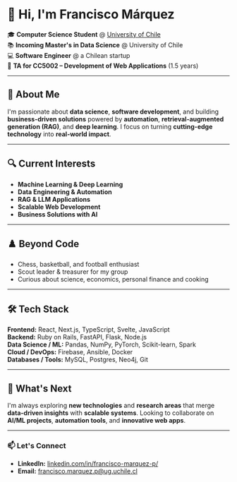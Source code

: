 # 👋 Hi, I'm Francisco Márquez  

🎓 **Computer Science Student** @ [University of Chile](https://www.uchile.cl)  
📚 **Incoming Master's in Data Science** @ University of Chile  
💻 **Software Engineer** @ a Chilean startup  
📢 **TA for CC5002 – Development of Web Applications** (1.5 years)  

---

## 🚀 About Me  
I'm passionate about **data science**, **software development**, and building **business-driven solutions** powered by **automation**, **retrieval-augmented generation (RAG)**, and **deep learning**. I focus on turning **cutting-edge technology** into **real-world impact**.  

---

## 🔍 Current Interests  
- **Machine Learning & Deep Learning**  
- **Data Engineering & Automation**  
- **RAG & LLM Applications**  
- **Scalable Web Development**  
- **Business Solutions with AI**  

---

## ♟️ Beyond Code  
- Chess, basketball, and football enthusiast  
- Scout leader & treasurer for my group  
- Curious about science, economics, personal finance and cooking 

---

## 🛠️ Tech Stack  
**Frontend:** React, Next.js, TypeScript, Svelte, JavaScript  
**Backend:** Ruby on Rails, FastAPI, Flask, Node.js  
**Data Science / ML:** Pandas, NumPy, PyTorch, Scikit-learn, Spark  
**Cloud / DevOps:** Firebase, Ansible, Docker  
**Databases / Tools:** MySQL, Postgres, Neo4j, Git  

---

## 🌱 What's Next  
I'm always exploring **new technologies** and **research areas** that merge **data-driven insights** with **scalable systems**. Looking to collaborate on **AI/ML projects**, **automation tools**, and **innovative web apps**.  

---

### 📫 Let's Connect  
- **LinkedIn:** [linkedin.com/in/francisco-marquez-p/](#)  
- **Email:** francisco.marquez.p@ug.uchile.cl

